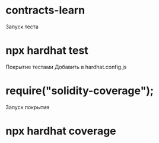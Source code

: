 # contracts-learn

Запуск теста

# npx hardhat test

Покрытие тестами
Добавить в hardhat.config.js

# require("solidity-coverage");

Запуск покрытия

# npx hardhat coverage
